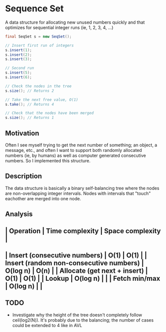 # Sequence Set

A data structure for allocating new unused numbers quickly and that optimizes for sequential integer runs (ie, 1, 2, 3, 4, ...)

```java
final SeqSet s = new SeqSet();

// Insert first run of integers
s.insert(1);
s.insert(2);
s.insert(3);

// Second run
s.insert(5);
s.insert(6);

// Check the nodes in the tree
s.size(); // Returns 2

// Take the next free value, O(1)
s.take(); // Returns 4

// Check that the nodes have been merged
s.size(); // Returns 1
```

## Motivation

Often I see myself trying to get the next number of something; an object, a message, etc., and often I want to support both randomly allocated numbers (ie, by humans) as well as computer generated consecutive numbers. So I implemented this structure.

## Description

The data structure is basically a binary self-balancing tree where the nodes are non-overlapping integer intervals. Nodes with intervals that "touch" eachother are merged into one node.

## Analysis

| Operation                                   | Time complexity | Space complexity |
------------------------------------------------------------------------------------
| Insert (consecutive numbers)                | O(1)            | O(1)             |
| Insert (random non-consecutive numbers)     | O(log n)        | O(n)             |
| Allocate (get next + insert)                | O(1)            | O(1)             |
| Lookup                                      | O(log n)        |                  |
| Fetch min/max                               | O(log n)        |                  |
------------------------------------------------------------------------------------

## TODO

* Investigate why the height of the tree doesn't completely follow ceil(log2(N)). It's probably due to the balancing; the number of cases could be extended to 4 like in AVL
